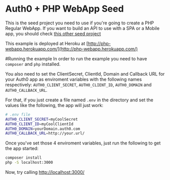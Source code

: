 # Auth0 + PHP WebApp Seed
This is the seed project you need to use if you're going to create a PHP Regular WebApp. If you want to build an API to use with a SPA or a Mobile app, you should check [this other seed project](https://github.com/auth0/auth0-PHP/tree/master/examples/basic-api)

This example is deployed at Heroku at [http://php-webapp.herokuapp.com/](http://php-webapp.herokuapp.com/)

#Running the example
In order to run the example you need to have `composer` and `php` installed.

You also need to set the ClientSecret, ClientId, Domain and Callback URL for your Auth0 app as enviroment variables with the following names respectively: `AUTH0_CLIENT_SECRET`, `AUTH0_CLIENT_ID`, `AUTH0_DOMAIN` and `AUTH0_CALLBACK_URL`.

For that, if you just create a file named `.env` in the directory and set the values like the following, the app will just work:

````bash
# .env file
AUTH0_CLIENT_SECRET=myCoolSecret
AUTH0_CLIENT_ID=myCoolClientId
AUTH0_DOMAIN=yourDomain.auth0.com
AUTH0_CALLBACK_URL=http://your.url/
````

Once you've set those 4 enviroment variables, just run the following to get the app started:

````bash
composer install
php -S localhost:3000
````

Now, try calling [http://localhost:3000/](http://localhost:3000/)
